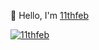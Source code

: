 👋 Hello, I'm [11thfeb](https://11thfeb.netlify.app/)

<a href="https://streak-stats.demolab.com/?user=11thfeb" style="text-align: center">
  <img src="https://streak-stats.demolab.com/?user=11thfeb" align="center" alt="11thfeb">
</a>

<!--- 💡 I specialize in [Technical Skills/Expertise] and have a strong background in [Relevant Experience/Projects]. 

<p><img align="center" src="https://streak-stats.demolab.com/?user=11thfeb" alt="11thfeb" /></p>

--->

<!---
11thfeb/11thfeb is a ✨ special ✨ repository because its `README.md` (this file) appears on your GitHub profile.
You can click the Preview link to take a look at your changes.
--->
